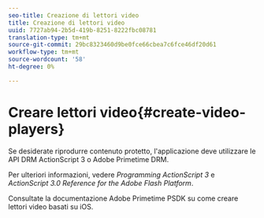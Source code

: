 ```yaml
---
seo-title: Creazione di lettori video
title: Creazione di lettori video
uuid: 7727ab94-2b5d-419b-8251-8222fbc08781
translation-type: tm+mt
source-git-commit: 29bc8323460d9be0fce66cbea7c6fce46df20d61
workflow-type: tm+mt
source-wordcount: '58'
ht-degree: 0%

---
```



# Creare lettori video{#create-video-players}

Se desiderate riprodurre contenuto protetto, l&#39;applicazione deve utilizzare le API DRM  ActionScript 3 o  Adobe Primetime DRM.

Per ulteriori informazioni, vedere *Programming  ActionScript 3* e *ActionScript 3.0 Reference for the Adobe Flash Platform*.

Consultate la documentazione  Adobe Primetime PSDK su come creare lettori video basati su iOS.

